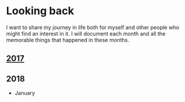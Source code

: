 # Looking back
I want to share my journey in life both for myself and other people who might find an interest in it. I will document each month and all the memorable things that happened in these months.

## [2017](../looking-back/2017/2017.md)
## 2018
- January